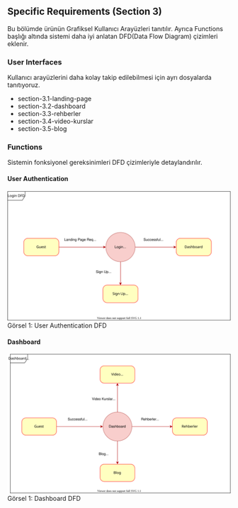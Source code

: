 ## Specific Requirements (Section 3)

Bu bölümde ürünün Grafiksel Kullanıcı Arayüzleri tanıtılır.
Ayrıca Functions başlığı altında sistemi daha iyi anlatan DFD(Data Flow Diagram) çizimleri eklenir.

### User Interfaces

Kullanıcı arayüzlerini daha kolay takip edilebilmesi için ayrı dosyalarda tanıtıyoruz.

- section-3.1-landing-page
- section-3.2-dashboard
- section-3.3-rehberler
- section-3.4-video-kurslar
- section-3.5-blog

### Functions

Sistemin fonksiyonel gereksinimleri DFD çizimleriyle detaylandırılır.

#### User Authentication

![User Authentication](./images/loginDFD.svg)
Görsel 1: User Authentication DFD

#### Dashboard

![User Authentication](./images/dashboardDFD.svg)
Görsel 1: Dashboard DFD
